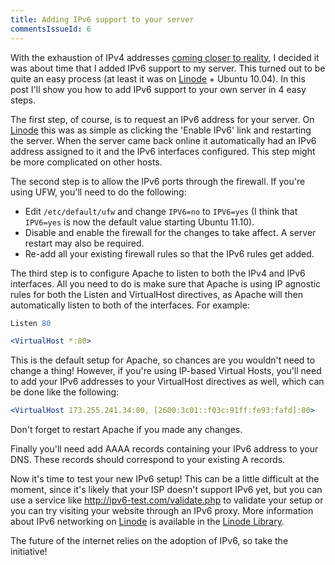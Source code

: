 ```yaml
---
title: Adding IPv6 support to your server
commentsIssueId: 6
---
```


With the exhaustion of IPv4 addresses [coming closer to reality][ipv4depletion], I decided it was about time that I added IPv6 support to my server. This turned out to be quite an easy process (at least it was on [Linode][] + Ubuntu 10.04). In this post I'll show you how to add IPv6 support to your own server in 4 easy steps.

The first step, of course, is to request an IPv6 address for your server. On [Linode][] this was as simple as clicking the 'Enable IPv6' link and restarting the server. When the server came back online it automatically had an IPv6 address assigned to it and the IPv6 interfaces configured. This step might be more complicated on other hosts.

The second step is to allow the IPv6 ports through the firewall. If you're using UFW, you'll need to do the following:

- Edit `/etc/default/ufw` and change `IPV6=no` to `IPV6=yes` (I think that `IPV6=yes` is now the default value starting Ubuntu 11.10).
- Disable and enable the firewall for the changes to take affect. A server restart may also be required.
- Re-add all your existing firewall rules so that the IPv6 rules get added.

The third step is to configure Apache to listen to both the IPv4 and IPv6 interfaces. All you need to do is make sure that Apache is using IP agnostic rules for both the Listen and VirtualHost directives, as Apache will then automatically listen to both of the interfaces. For example:

```apache
Listen 80

<VirtualHost *:80>
```

This is the default setup for Apache, so chances are you wouldn't need to change a thing! However, if you're using IP-based Virtual Hosts, you'll need to add your IPv6 addresses to your VirtualHost directives as well, which can be done like the following:

```apache
<VirtualHost 173.255.241.34:80, [2600:3c01::f03c:91ff:fe93:fafd]:80>
```

Don't forget to restart Apache if you made any changes.

Finally you'll need add AAAA records containing your IPv6 address to your DNS. These records should correspond to your existing A records.

Now it's time to test your new IPv6 setup! This can be a little difficult at the moment, since it's likely that your ISP doesn't support IPv6 yet, but you can use a service like http://ipv6-test.com/validate.php to validate your setup or you can try visiting your website through an IPv6 proxy. More information about IPv6 networking on [Linode][] is available in the [Linode Library][].

The future of the internet relies on the adoption of IPv6, so take the initiative!

[ipv4depletion]: http://www.ipv4depletion.com/?page_id=326
[linode]: http://www.linode.com/?r=65f866a7004f627ae37fa3283f8a89b4fa9cecbe
[linode library]: http://library.linode.com/networking/ipv6
